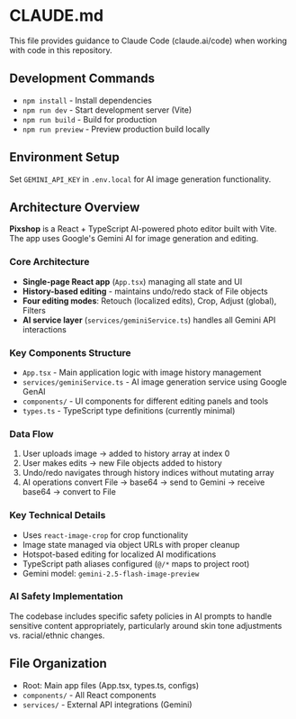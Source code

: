 # CLAUDE.md

This file provides guidance to Claude Code (claude.ai/code) when working with code in this repository.

## Development Commands

- `npm install` - Install dependencies
- `npm run dev` - Start development server (Vite)
- `npm run build` - Build for production
- `npm run preview` - Preview production build locally

## Environment Setup

Set `GEMINI_API_KEY` in `.env.local` for AI image generation functionality.

## Architecture Overview

**Pixshop** is a React + TypeScript AI-powered photo editor built with Vite. The app uses Google's Gemini AI for image generation and editing.

### Core Architecture

- **Single-page React app** (`App.tsx`) managing all state and UI
- **History-based editing** - maintains undo/redo stack of File objects
- **Four editing modes**: Retouch (localized edits), Crop, Adjust (global), Filters
- **AI service layer** (`services/geminiService.ts`) handles all Gemini API interactions

### Key Components Structure

- `App.tsx` - Main application logic with image history management
- `services/geminiService.ts` - AI image generation service using Google GenAI
- `components/` - UI components for different editing panels and tools
- `types.ts` - TypeScript type definitions (currently minimal)

### Data Flow

1. User uploads image → added to history array at index 0
2. User makes edits → new File objects added to history 
3. Undo/redo navigates through history indices without mutating array
4. AI operations convert File → base64 → send to Gemini → receive base64 → convert to File

### Key Technical Details

- Uses `react-image-crop` for crop functionality
- Image state managed via object URLs with proper cleanup
- Hotspot-based editing for localized AI modifications
- TypeScript path aliases configured (`@/*` maps to project root)
- Gemini model: `gemini-2.5-flash-image-preview`

### AI Safety Implementation

The codebase includes specific safety policies in AI prompts to handle sensitive content appropriately, particularly around skin tone adjustments vs. racial/ethnic changes.

## File Organization

- Root: Main app files (App.tsx, types.ts, configs)
- `components/` - All React components
- `services/` - External API integrations (Gemini)